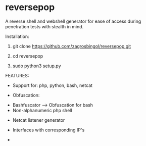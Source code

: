 # reversepop
A reverse shell and webshell generator for ease of access during penetration tests with stealth in mind.




Installation:

1. git clone https://github.com/zagrosbingol/reversepop.git

2. cd reversepop

3. sudo python3 setup.py


FEATURES:

- Support for: php, python, bash, netcat

- Obfuscation:
* Bashfuscator --> Obfuscation for bash
* Non-alphanumeric php shell


- Netcat listener generator

- Interfaces with corresponding IP's

- 


